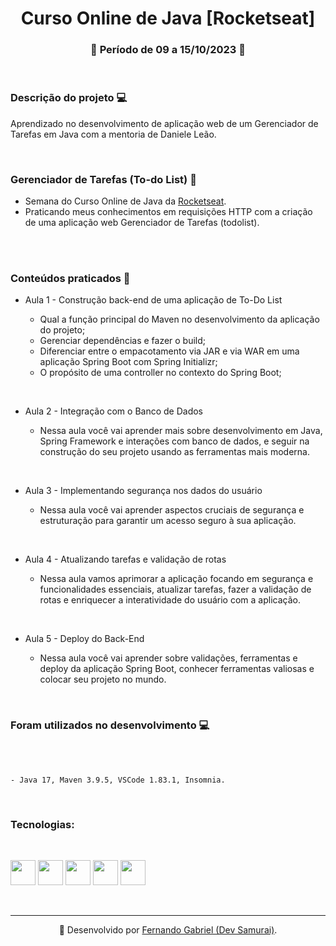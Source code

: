 <h1 align="center">Curso Online de Java [Rocketseat]</h1>
<h3 align="center"> 📓 Período de 09 a 15/10/2023 📌 </h3>

<br>

### Descrição do projeto  💻

<p>Aprendizado no desenvolvimento de aplicação web de um Gerenciador de Tarefas em Java com a mentoria de Daniele Leão.</p> 

<br>

### Gerenciador de Tarefas (To-do List) 🚀

* Semana do Curso Online de Java da [Rocketseat](https://www.rocketseat.com.br/curso-gratuito-java).
* Praticando meus conhecimentos em requisições HTTP com a criação de uma aplicação web Gerenciador de Tarefas (todolist). 

<br>

<br>

### Conteúdos praticados 📁

- Aula 1 - Construção back-end de uma aplicação de To-Do List

    *  Qual a função principal do Maven no desenvolvimento da aplicação do projeto;
	*  Gerenciar dependências e fazer o build;
	*  Diferenciar entre o empacotamento via JAR e via WAR em uma aplicação Spring Boot com Spring Initializr;
    *  O propósito de uma controller no contexto do Spring Boot;

<br>

- Aula 2 - Integração com o Banco de Dados

    * Nessa aula você vai aprender mais sobre desenvolvimento em Java, Spring Framework e interações com banco de dados, e seguir na construção do seu projeto usando as ferramentas mais moderna.

<br>

- Aula 3 - Implementando segurança nos dados do usuário

    *  Nessa aula você vai aprender aspectos cruciais de segurança e estruturação para garantir um acesso seguro à sua aplicação.

<br>

- Aula 4 - Atualizando tarefas e validação de rotas

    * Nessa aula vamos aprimorar a aplicação focando em segurança e funcionalidades essenciais, atualizar tarefas, fazer a validação de rotas e enriquecer a interatividade do usuário com a aplicação.
<br>

- Aula 5 - Deploy do Back-End

    * Nessa aula você vai aprender sobre validações, ferramentas e deploy da aplicação Spring Boot, conhecer ferramentas valiosas e colocar seu projeto no mundo.
    
<br>

### Foram utilizados no desenvolvimento 💻

<br>

<br>

    - Java 17, Maven 3.9.5, VSCode 1.83.1, Insomnia.

<br>

### Tecnologias:

<br>

 <img src="https://cdn.jsdelivr.net/gh/devicons/devicon/icons/java/java-original-wordmark.svg" width="40" height="40"/> <img src="https://cdn.jsdelivr.net/gh/devicons/devicon/icons/html5/html5-original-wordmark.svg" width="40" height="40" /> <img src="https://cdn.jsdelivr.net/gh/devicons/devicon/icons/css3/css3-original-wordmark.svg" width="40" height="40" /> <img src="https://cdn.jsdelivr.net/gh/devicons/devicon/icons/spring/spring-original-wordmark.svg" width="40" height="40" /> <img src="https://www.svgrepo.com/show/354051/maven.svg" width="40" height="40"/>

<br>

---

<div style="text-align: center;">

 🔗 Desenvolvido por [Fernando Gabriel (Dev Samurai)](https://www.linkedin.com/in/enginnerfernandogabriel/).

</div>



